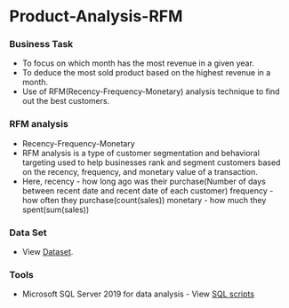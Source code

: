 # Product-Analysis-RFM

### Business Task
- To focus on which month has the most revenue in a given year.
- To deduce the most sold product based on the highest revenue in a month.
- Use of RFM(Recency-Frequency-Monetary) analysis technique to find out the best customers.

### RFM analysis
- Recency-Frequency-Monetary
- RFM analysis is a type of customer segmentation and behavioral targeting used to help businesses rank and segment customers based on the recency, frequency, and monetary value of a transaction.
-  Here, recency - how long ago was their purchase(Number of days between recent date and recent date of each customer)
         frequency - how often they purchase(count(sales))
         monetary - how much they spent(sum(sales))

  
### Data Set
- View [Dataset](https://github.com/sanjanand06/Product-Analysis-RFM/blob/main/sales_data_sample.csv).


### Tools
- Microsoft SQL Server 2019 for data analysis - View [SQL scripts](https://github.com/sanjanand06/Product-Analysis-RFM/blob/main/Product-Data.sql)
  
